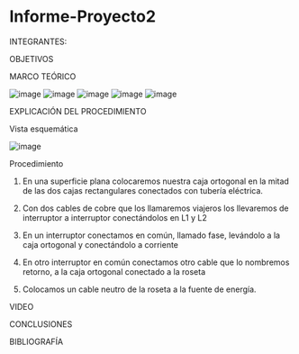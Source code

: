 # Informe-Proyecto2

INTEGRANTES:

OBJETIVOS

MARCO TEÓRICO

![image](https://user-images.githubusercontent.com/104913700/212766330-b33b98c9-ff82-4283-a1d1-f55c0353e98d.png)
![image](https://user-images.githubusercontent.com/104913700/212766341-44eaf1d6-4fe0-442d-9f0b-ea46aa307a6a.png)
![image](https://user-images.githubusercontent.com/104913700/212766355-04c9b183-9797-47d5-8012-a2dfa611a2f3.png)
![image](https://user-images.githubusercontent.com/104913700/212766371-692f71f4-cb64-47a9-9bcd-7a5de16bdb0b.png)
![image](https://user-images.githubusercontent.com/104913700/212766383-d82a11b6-ba53-49ce-9bb5-8ec7d74aa34a.png)


EXPLICACIÓN DEL PROCEDIMIENTO

Vista esquemática

![image](https://user-images.githubusercontent.com/104913700/212765840-90d59cee-32d1-41fd-99e2-63c4416f333b.png)


Procedimiento 

1.	En una superficie plana colocaremos nuestra caja ortogonal en la mitad de las dos cajas rectangulares conectados con tubería eléctrica. 

2.	Con dos cables de cobre que los llamaremos viajeros los llevaremos de interruptor a interruptor conectándolos en L1 y L2

3.	En un interruptor conectamos en común, llamado fase, levándolo a la caja ortogonal y conectándolo a corriente 

4.	En otro interruptor en común conectamos otro cable que lo nombremos retorno, a la caja ortogonal conectado a la roseta 

5.	Colocamos un cable neutro de la roseta a la fuente de energía.


VIDEO

CONCLUSIONES

BIBLIOGRAFÍA
